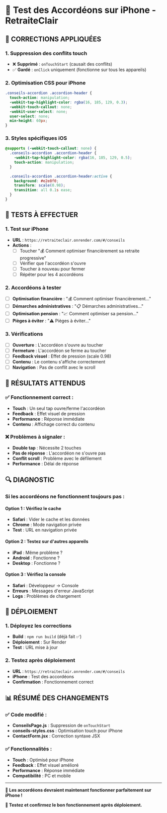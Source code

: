 # 📱 Test des Accordéons sur iPhone - RetraiteClair

## 🔧 **CORRECTIONS APPLIQUÉES**

### **1. Suppression des conflits touch**
- ❌ **Supprimé** : `onTouchStart` (causait des conflits)
- ✅ **Gardé** : `onClick` uniquement (fonctionne sur tous les appareils)

### **2. Optimisation CSS pour iPhone**
```css
.conseils-accordion .accordion-header {
  touch-action: manipulation;
  -webkit-tap-highlight-color: rgba(16, 185, 129, 0.3);
  -webkit-touch-callout: none;
  -webkit-user-select: none;
  user-select: none;
  min-height: 60px;
}
```

### **3. Styles spécifiques iOS**
```css
@supports (-webkit-touch-callout: none) {
  .conseils-accordion .accordion-header {
    -webkit-tap-highlight-color: rgba(16, 185, 129, 0.5);
    touch-action: manipulation;
  }
  
  .conseils-accordion .accordion-header:active {
    background: #e2e8f0;
    transform: scale(0.98);
    transition: all 0.1s ease;
  }
}
```

## 🧪 **TESTS À EFFECTUER**

### **1. Test sur iPhone**
- **URL** : `https://retraiteclair.onrender.com/#/conseils`
- **Actions** :
  - [ ] Toucher "💰 Comment optimiser financièrement sa retraite progressive"
  - [ ] Vérifier que l'accordéon s'ouvre
  - [ ] Toucher à nouveau pour fermer
  - [ ] Répéter pour les 4 accordéons

### **2. Accordéons à tester**
- [ ] **Optimisation financière** : "💰 Comment optimiser financièrement..."
- [ ] **Démarches administratives** : "📋 Démarches administratives..."
- [ ] **Optimisation pension** : "📈 Comment optimiser sa pension..."
- [ ] **Pièges à éviter** : "⚠️ Pièges à éviter..."

### **3. Vérifications**
- [ ] **Ouverture** : L'accordéon s'ouvre au toucher
- [ ] **Fermeture** : L'accordéon se ferme au toucher
- [ ] **Feedback visuel** : Effet de pression (scale 0.98)
- [ ] **Contenu** : Le contenu s'affiche correctement
- [ ] **Navigation** : Pas de conflit avec le scroll

## 🎯 **RÉSULTATS ATTENDUS**

### **✅ Fonctionnement correct :**
- **Touch** : Un seul tap ouvre/ferme l'accordéon
- **Feedback** : Effet visuel de pression
- **Performance** : Réponse immédiate
- **Contenu** : Affichage correct du contenu

### **❌ Problèmes à signaler :**
- **Double tap** : Nécessite 2 touches
- **Pas de réponse** : L'accordéon ne s'ouvre pas
- **Conflit scroll** : Problème avec le défilement
- **Performance** : Délai de réponse

## 🔍 **DIAGNOSTIC**

### **Si les accordéons ne fonctionnent toujours pas :**

#### **Option 1 : Vérifiez le cache**
- **Safari** : Vider le cache et les données
- **Chrome** : Mode navigation privée
- **Test** : URL en navigation privée

#### **Option 2 : Testez sur d'autres appareils**
- **iPad** : Même problème ?
- **Android** : Fonctionne ?
- **Desktop** : Fonctionne ?

#### **Option 3 : Vérifiez la console**
- **Safari** : Développeur → Console
- **Erreurs** : Messages d'erreur JavaScript
- **Logs** : Problèmes de chargement

## 🚀 **DÉPLOIEMENT**

### **1. Déployez les corrections**
- **Build** : `npm run build` (déjà fait ✅)
- **Déploiement** : Sur Render
- **Test** : URL mise à jour

### **2. Testez après déploiement**
- **URL** : `https://retraiteclair.onrender.com/#/conseils`
- **iPhone** : Test des accordéons
- **Confirmation** : Fonctionnement correct

## 📊 **RÉSUMÉ DES CHANGEMENTS**

### **✅ Code modifié :**
- **ConseilsPage.js** : Suppression de `onTouchStart`
- **conseils-styles.css** : Optimisation touch pour iPhone
- **ContactForm.jsx** : Correction syntaxe JSX

### **✅ Fonctionnalités :**
- **Touch** : Optimisé pour iPhone
- **Feedback** : Effet visuel amélioré
- **Performance** : Réponse immédiate
- **Compatibilité** : PC et mobile

---

**🎯 Les accordéons devraient maintenant fonctionner parfaitement sur iPhone !**

**📱 Testez et confirmez le bon fonctionnement après déploiement.**
